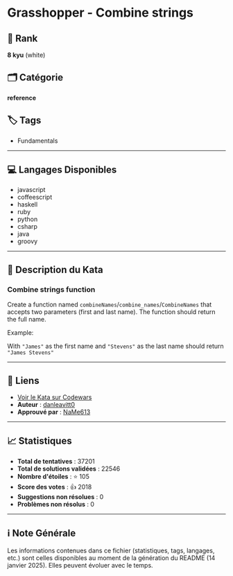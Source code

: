 # Grasshopper - Combine strings

## 🏅 Rank
**8 kyu** (white)

## 🗂️ Catégorie
**reference**

## 🏷️ Tags
- Fundamentals

---

## 💻 Langages Disponibles
- javascript
- coffeescript
- haskell
- ruby
- python
- csharp
- java
- groovy

---

## 📜 Description du Kata

### Combine strings function

Create a function named `combineNames`/`combine_names`/`CombineNames` that accepts two parameters (first and last name). The function should return the full name.

Example: 

With `"James"` as the first name and `"Stevens"` as the last name should return `"James Stevens"`

---

## 🔗 Liens
- [Voir le Kata sur Codewars](https://www.codewars.com/kata/55f73f66d160f1f1db000059)
- **Auteur** : [danleavitt0](https://www.codewars.com/users/danleavitt0)
- **Approuvé par** : [NaMe613](https://www.codewars.com/users/NaMe613)

---

## 📈 Statistiques
- **Total de tentatives** : 37201
- **Total de solutions validées** : 22546
- **Nombre d'étoiles** : ⭐ 105
- **Score des votes** : 👍 2018
- **Suggestions non résolues** : 0
- **Problèmes non résolus** : 0

---

## ℹ️ Note Générale
Les informations contenues dans ce fichier (statistiques, tags, langages, etc.) sont celles disponibles au moment de la génération du README (14 janvier 2025). Elles peuvent évoluer avec le temps.
